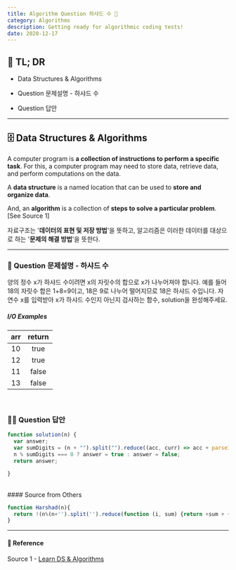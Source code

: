 ```yaml
---
title: Algorithm Question 하샤드 수 🧬
category: Algorithms
description: Getting ready for algorithmic coding tests!
date: 2020-12-17
---
```


## 🤦 TL; DR

- Data Structures & Algorithms
  
- Question 문제설명 - 하샤드 수
  
- Question 답안

---

## 🗄️ Data Structures & Algorithms

A computer program is **a collection of instructions to perform a specific task**. For this, a computer program may need to store data, retrieve data, and perform computations on the data.

A **data structure** is a named location that can be used to **store and organize data**. 

And, an **algorithm** is a collection of **steps to solve a particular problem**. \[See Source 1]

자료구조는 '**데이터의 표현 및 저장 방법**'을 뜻하고, 알고리즘은 이러한 데이터를 대상으로 하는 '**문제의 해결 방법**'을 뜻한다.

---

### 👀 Question 문제설명 - 하샤드 수

양의 정수 x가 하샤드 수이려면 x의 자릿수의 합으로 x가 나누어져야 합니다. 예를 들어 18의 자릿수 합은 1+8=9이고, 18은 9로 나누어 떨어지므로 18은 하샤드 수입니다. 자연수 x를 입력받아 x가 하샤드 수인지 아닌지 검사하는 함수, solution을 완성해주세요.

##### I/O Examples

| arr  | return |
| :----: | :----: |
| 10   |  true  |
| 12   |  true  |
| 11   | false  |
| 13   | false  |

<br>

### 👨‍💻 Question 답안

```javascript
function solution(n) {
  var answer;
  var sumDigits = (n + "").split("").reduce((acc, curr) => acc + parseInt(curr), 0);
  n % sumDigits === 0 ? answer = true : answer = false;
  return answer;

}
```
<br>
#### Source from Others

```js
function Harshad(n){
  return !(n%(n+'').split('').reduce(function (i, sum) {return +sum + +i;}));
}
```
---
#### 🔗 Reference
Source 1 - [Learn DS & Algorithms](https://www.programiz.com/dsa)
